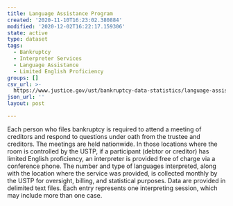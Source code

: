 ```yaml
---
title: Language Assistance Program
created: '2020-11-10T16:23:02.380884'
modified: '2020-12-02T16:22:17.159306'
state: active
type: dataset
tags:
  - Bankruptcy
  - Interpreter Services
  - Language Assistance
  - Limited English Proficiency
groups: []
csv_url: >-
  https://www.justice.gov/ust/bankruptcy-data-statistics/language-assistance-program-data
json_url: ''
layout: post

---
```

Each person who files bankruptcy is required to attend a meeting of creditors and respond to questions under oath from the trustee and creditors. The meetings are held nationwide. In those locations where the room is controlled by the USTP, if a participant (debtor or creditor) has limited English proficiency, an interpreter is provided free of charge via a conference phone. The number and type of languages interpreted, along with the location where the service was provided, is collected monthly by the USTP for oversight, billing, and statistical purposes. Data are provided in delimited text files. Each entry represents one interpreting session, which may include more than one case.
